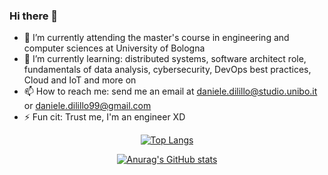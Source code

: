 ### Hi there 👋

- 🔭 I’m currently attending the master's course in engineering and computer sciences at University of Bologna
- 🌱 I’m currently learning: distributed systems, software architect role, fundamentals of data analysis, cybersecurity, DevOps best practices, Cloud and IoT and more on
- 📫 How to reach me: send me an email at daniele.dilillo@studio.unibo.it or daniele.dilillo99@gmail.com
- ⚡ Fun cit: Trust me, I'm an engineer XD

<center>
  
  [![Top Langs](https://github-readme-stats.vercel.app/api/top-langs/?username=DiLilloDaniele)](https://github.com/anuraghazra/github-readme-stats)
  
  [![Anurag's GitHub stats](https://github-readme-stats.vercel.app/api?username=DiLilloDaniele)](https://github.com/anuraghazra/github-readme-stats)
  
</center>
<!--
**DiLilloDaniele/DiLilloDaniele** is a ✨ _special_ ✨ repository because its `README.md` (this file) appears on your GitHub profile.

Here are some ideas to get you started:


-->
